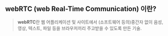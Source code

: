 ## webRTC (web Real-Time Communication) 이란?
> **webRTC**란 웹 어플리케이션 및 사이트에서 (소프트웨어 등의)중간자 없이 음성, 영상, 텍스트, 파일 등을 브라우저끼리 주고받을 수 있도록 만든 기술.
